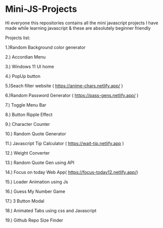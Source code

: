 # Mini-JS-Projects

Hi everyone this repositories contains all the mini javascript projects I have made while learning javascript & these are absolutely beginner friendly


Projects list:

1.)Random Background color generator

2.) Accordian Menu 

3.) Windows 11 UI home

4.) PopUp button

5.)Seach filter website ( https://anime-chars.netlify.app/ )

6.)Random Password Generator ( https://pass-gens.netlify.app/ )

7.) Toggle Menu Bar

8.) Button Ripple Effect

9.) Character Counter 

10.) Random Quote Generator 

11.) Javascript Tip Calculator ( https://wait-tip.netlify.app )

12.) Weight Converter

13.) Random Quote Gen using API

14.) Focus on today Web App( https://focus-today12.netlify.app/)

15.) Loader Animation using Js

16.) Guess My Number Game 

17.) 3 Button Modal

18.) Animated Tabs using css and Javascript

19.) Github Repo Size Finder
